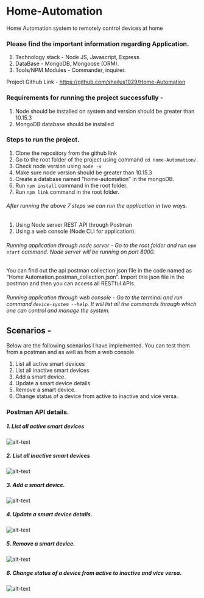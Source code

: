# Home-Automation

Home Automation system to remotely control devices at home

### Please find the important information regarding Application.

1. Technology stack - Node JS, Javascript, Express.
2. DataBase - MongoDB, Mongoose (ORM).
3. Tools/NPM Modules - Commander, inquirer.

Project Github Link - https://github.com/shailus1029/Home-Automation

### Requirements for running the project successfully -

1.  Node should be installed on system and version should be greater than 10.15.3
2.  MongoDB database should be installed

### Steps to run the project.

1.  Clone the repository from the github link
2.  Go to the root folder of the project using command `cd Home-Automation/`.
3.  Check node version using `node -v`
4.  Make sure node version should be greater than 10.15.3
5.  Create a database named “home-automation” in the mongoDB.
6.  Run `npm install` command in the root folder.
7.  Run `npm link` command in the root folder.

###### After running the above 7 steps we can run the application in two ways.

1. Using Node server REST API through Postman
2. Using a web console (Node CLI for application).

###### Running application through node server - Go to the root folder and run `npm start` command. Node server will be running on port 8000.

You can find out the api postman collection json file in the code named as “Home Automation.postman_collection.json”. Import this json file in the postman and then you can access all RESTful APIs.

###### Running application through web console - Go to the terminal and run command `device-system --help`. It will list all the commands through which one can control and manage the system.

## Scenarios -

Below are the following scenarios I have implemented. You can test them from a postman and as well as from a web console.

1.  List all active smart devices
2.  List all inactive smart devices
3.  Add a smart device.
4.  Update a smart device details
5.  Remove a smart device.
6.  Change status of a device from active to inactive and vice versa.

### Postman API details.

##### 1. List all active smart devices

![alt-text](https://github.com/shailus1029/Home-Automation/blob/master/API-1.png?raw=true)

##### 2. List all inactive smart devices

![alt-text](https://github.com/shailus1029/Home-Automation/blob/master/API-2.png?raw=true)

##### 3. Add a smart device.

![alt-text](https://github.com/shailus1029/Home-Automation/blob/master/API-3.png?raw=true)

##### 4. Update a smart device details.

![alt-text](https://github.com/shailus1029/Home-Automation/blob/master/API-4.png?raw=true)

##### 5. Remove a smart device.

![alt-text](https://github.com/shailus1029/Home-Automation/blob/master/API-5.png?raw=true)

##### 6. Change status of a device from active to inactive and vice versa.

![alt-text](https://github.com/shailus1029/Home-Automation/blob/master/API-6.png?raw=true)
